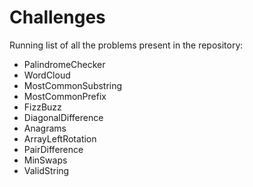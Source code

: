 # Challenges 

Running list of all the problems present in the repository: 

* PalindromeChecker
* WordCloud 
* MostCommonSubstring 
* MostCommonPrefix
* FizzBuzz  
* DiagonalDifference
* Anagrams 
* ArrayLeftRotation
* PairDifference 
* MinSwaps
* ValidString 









